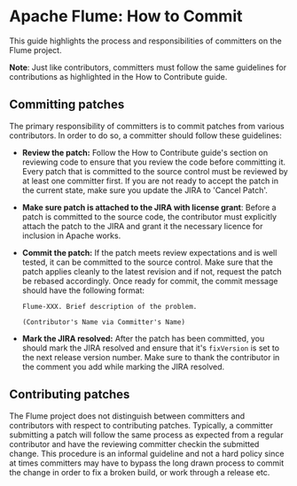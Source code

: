 <!---
Licensed to the Apache Software Foundation (ASF) under one
or more contributor license agreements.  See the NOTICE file
distributed with this work for additional information
regarding copyright ownership.  The ASF licenses this file
to you under the Apache License, Version 2.0 (the
"License"); you may not use this file except in compliance
with the License.  You may obtain a copy of the License at
 http://www.apache.org/licenses/LICENSE-2.0
Unless required by applicable law or agreed to in writing,
software distributed under the License is distributed on an
"AS IS" BASIS, WITHOUT WARRANTIES OR CONDITIONS OF ANY
KIND, either express or implied.  See the License for the
specific language governing permissions and limitations
under the License.
-->
Apache Flume: How to Commit
===========================

This guide highlights the process and responsibilities of committers on the Flume project.

**Note**: Just like contributors, committers must follow the same guidelines for contributions as highlighted in the How to Contribute guide.


Committing patches
------------------

The primary responsibility of committers is to commit patches from
various contributors. In order to do so, a committer should follow these
guidelines:

-   **Review the patch:** Follow the How to Contribute guide's section on
    reviewing code to ensure that you review the code before
    committing it. Every patch that is committed to the source control
    must be reviewed by at least one committer first. If you are not
    ready to accept the patch in the current state, make sure you update
    the JIRA to 'Cancel Patch'.

-   **Make sure patch is attached to the JIRA with license grant**:
    Before a patch is committed to the source code, the contributor must
    explicitly attach the patch to the JIRA and grant it the necessary
    licence for inclusion in Apache works.

-   **Commit the patch:** If the patch meets review expectations and is
    well tested, it can be committed to the source control. Make sure
    that the patch applies cleanly to the latest revision and if not,
    request the patch be rebased accordingly. Once ready for commit, the
    commit message should have the following format:

    ```
    Flume-XXX. Brief description of the problem.

    (Contributor's Name via Committer's Name)
    ```

-   **Mark the JIRA resolved:** After the patch has been committed, you
    should mark the JIRA resolved and ensure that it's `fixVersion` is
    set to the next release version number. Make sure to thank the
    contributor in the comment you add while marking the JIRA resolved.

Contributing patches
--------------------

The Flume project does not distinguish between committers and
contributors with respect to contributing patches. Typically, a
committer submitting a patch will follow the same process as expected
from a regular contributor and have the reviewing committer checkin the
submitted change. This procedure is an informal guideline and not a hard
policy since at times committers may have to bypass the long drawn
process to commit the change in order to fix a broken build, or work
through a release etc.
